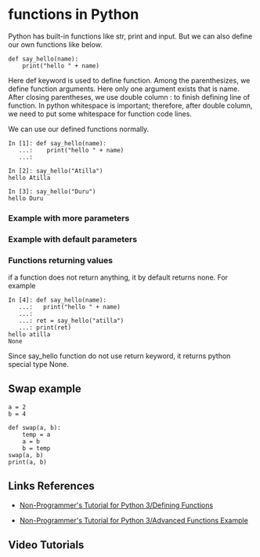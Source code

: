 # functions in Python

Python has built-in functions like str, print and input.
But we can also define our own functions like below.


	def say_hello(name):
		print("hello " + name)


Here def keyword is used to define function.
Among the parenthesizes, we define function arguments.
Here only one argument exists that is name.
After closing parentheses, we use double column : to finish defining line of function.
In python whitespace is important; therefore, after double column, we need to put some whitespace for function code lines.

We can use our defined functions normally.


	In [1]: def say_hello(name):
	   ...:    print("hello " + name)
	   ...:

	In [2]: say_hello("Atilla")
	hello Atilla

	In [3]: say_hello("Duru")
	hello Duru


### Example with more parameters


### Example with default parameters


### Functions returning values


if a function does not return anything, it by default returns none.
For example

	In [4]: def say_hello(name):
	   ...:   print("hello " + name)
	   ...:
	   ...: ret = say_hello("atilla")
	   ...: print(ret)
	hello atilla
	None


Since say_hello function do not use return keyword, it returns python special type None.


## Swap example

    a = 2
    b = 4

    def swap(a, b):
        temp = a
        a = b
        b = temp
    swap(a, b)
    print(a, b)



## Links References

- [Non-Programmer's Tutorial for Python 3/Defining Functions](https://en.wikibooks.org/wiki/Non-Programmer%27s_Tutorial_for_Python_3/Defining_Functions)

- [Non-Programmer's Tutorial for Python 3/Advanced Functions Example](https://en.wikibooks.org/wiki/Non-Programmer%27s_Tutorial_for_Python_3/Advanced_Functions_Example)

## Video Tutorials

